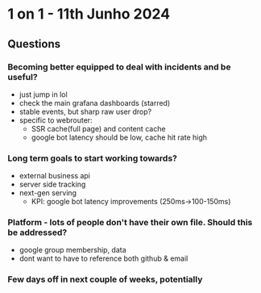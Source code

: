 # 1 on 1 - 11th Junho 2024

## Questions

### Becoming better equipped to deal with incidents and be useful?
- just jump in lol
- check the main grafana dashboards (starred)
- stable events, but sharp raw user drop?
- specific to webrouter:
    - SSR cache(full page) and content cache
    - google bot latency should be low, cache hit rate high
### Long term goals to start working towards?
- external business api
- server side tracking
- next-gen serving
    - KPI: google bot latency improvements (250ms->100-150ms)
### Platform - lots of people don't have their own file. Should this be addressed?
- google group membership, data
- dont want to have to reference both github & email
### Few days off in next couple of weeks, potentially
